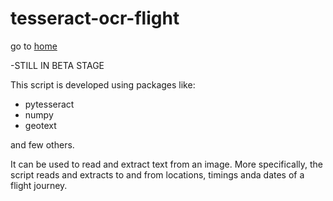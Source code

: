 # tesseract-ocr-flight

go to [home](https://github.com/ndeepakrao/python/blob/master/README.md)

-STILL IN BETA STAGE

This script is developed using packages like:

- pytesseract
- numpy
- geotext

and few others.

It can be used to read and extract text from an image. More specifically, the script reads and extracts to and from locations, timings anda dates of a flight journey.
